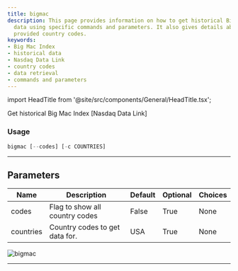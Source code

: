 ```yaml
---
title: bigmac
description: This page provides information on how to get historical Big Mac Index
  data using specific commands and parameters. It also gives details about usage and
  provided country codes.
keywords:
- Big Mac Index
- historical data
- Nasdaq Data Link
- country codes
- data retrieval
- commands and parameters
---
```


import HeadTitle from '@site/src/components/General/HeadTitle.tsx';

<HeadTitle title="bigmac - Economy - Reference | OpenBB Terminal Docs" />

Get historical Big Mac Index [Nasdaq Data Link]

### Usage

```python
bigmac [--codes] [-c COUNTRIES]
```

---

## Parameters

| Name | Description | Default | Optional | Choices |
| ---- | ----------- | ------- | -------- | ------- |
| codes | Flag to show all country codes | False | True | None |
| countries | Country codes to get data for. | USA | True | None |

![bigmac](https://user-images.githubusercontent.com/46355364/158362967-8353fa50-2eb1-43b0-9cbb-bc3c3aec2e2a.png)

---
